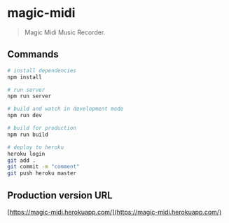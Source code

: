 # magic-midi

> Magic Midi Music Recorder.

## Commands

```bash
# install dependencies
npm install

# run server
npm run server

# build and watch in development mode
npm run dev

# build for production
npm run build

# deploy to heroku
heroku login
git add .
git commit -m "comment"
git push heroku master
```

## Production version URL
[https://magic-midi.herokuapp.com/](https://magic-midi.herokuapp.com/)

